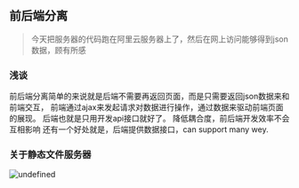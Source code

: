 ## 前后端分离
> 今天把服务器的代码跑在阿里云服务器上了，然后在网上访问能够得到json数据，顾有所感


### 浅谈
前后端分离简单的来说就是后端不需要再返回页面，而是只需要返回json数据来和前端交互， 前端通过ajax来发起请求对数据进行操作，通过数据来驱动前端页面的展现。
后端也就是只用开发api接口就好了。
降低耦合度，前后端开发效率不会互相影响
还有一个好处就是，后端提供数据接口，can support many wey.

### 关于静态文件服务器
![undefined](http://ww1.sinaimg.cn/large/006x4mSygy1gd7hiyuvq1j31km108jxr.jpg)